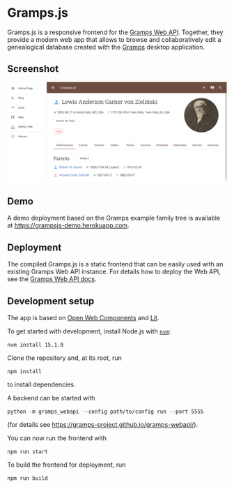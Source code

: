 # Gramps.js

Gramps.js is a responsive frontend for the <a href="https://github.com/gramps-project/gramps-webapi/">Gramps Web API</a>. Together, they provide a modern web app that allows to browse and collaboratively edit a genealogical database created with the <a href="https://gramps-project.org">Gramps</a> desktop application.

## Screenshot

![](screenshot.png)


## Demo

A demo deployment based on the Gramps example family tree is available at https://grampsjs-demo.herokuapp.com.


## Deployment

The compiled Gramps.js is a static frontend that can be easily used with an existing Gramps Web API instance. For details how to deploy the Web API, see the [Gramps Web API docs](https://gramps-project.github.io/gramps-webapi/).


## Development setup

The app is based on <a href="https://open-wc.org/">Open Web Components</a> and <a href="https://lit.dev/">Lit</a>.

To get started with development, install Node.js with [`nvm`](https://www.google.com/search?channel=fs&client=ubuntu&q=nvm):

```
nvm install 15.1.0
```

Clone the repository and, at its root, run
```
npm install
```
to install dependencies.

A backend can be started with
```
python -m gramps_webapi --config path/to/config run --port 5555
```
(for details see https://gramps-project.github.io/gramps-webapi/).

You can now run the frontend with 
```
npm run start
```

To build the frontend for deployment, run
```
npm run build
```
